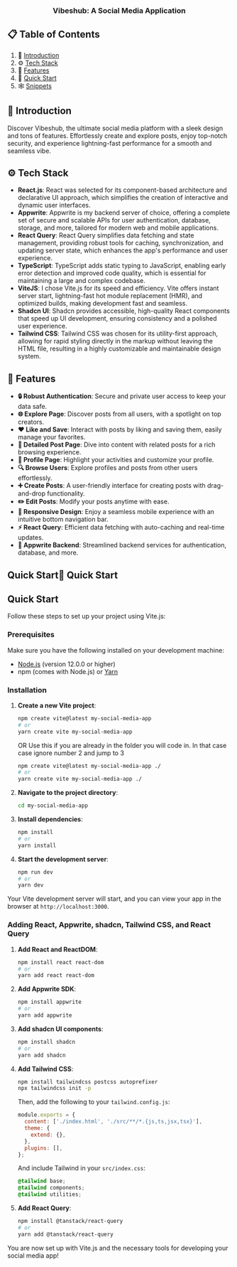 <div align="center">
  <h3 align="center">Vibeshub: A Social Media Application</h3>
</div>

## 📋 Table of Contents

1. 🤖 [Introduction](#introduction)
2. ⚙️ [Tech Stack](#tech-stack)
3. 🔋 [Features](#features)
4. 🤸 [Quick Start](#quick-start)
5. 🕸️ [Snippets](#snippets)

## <a name="introduction">🤖 Introduction</a>

Discover Vibeshub, the ultimate social media platform with a sleek design and tons of features. Effortlessly create and explore posts, enjoy top-notch security, and experience lightning-fast performance for a smooth and seamless vibe.

## <a name="tech-stack">⚙️ Tech Stack</a>

- **React.js**: React was selected for its component-based architecture and declarative UI approach, which simplifies the creation of interactive and dynamic user interfaces.
- **Appwrite**: Appwrite is my backend server of choice, offering a complete set of secure and scalable APIs for user authentication, database, storage, and more, tailored for modern web and mobile applications.
- **React Query**: React Query simplifies data fetching and state management, providing robust tools for caching, synchronization, and updating server state, which enhances the app's performance and user experience.
- **TypeScript**: TypeScript adds static typing to JavaScript, enabling early error detection and improved code quality, which is essential for maintaining a large and complex codebase.
- **ViteJS**: I chose Vite.js for its speed and efficiency. Vite offers instant server start, lightning-fast hot module replacement (HMR), and optimized builds, making development fast and seamless.
- **Shadcn UI**: Shadcn provides accessible, high-quality React components that speed up UI development, ensuring consistency and a polished user experience.
- **Tailwind CSS**: Tailwind CSS was chosen for its utility-first approach, allowing for rapid styling directly in the markup without leaving the HTML file, resulting in a highly customizable and maintainable design system.

## <a name="features">🔋 Features</a>

- **🔒 Robust Authentication**: Secure and private user access to keep your data safe.
- **🌐 Explore Page**: Discover posts from all users, with a spotlight on top creators.
- **❤️ Like and Save**: Interact with posts by liking and saving them, easily manage your favorites.
- **📝 Detailed Post Page**: Dive into content with related posts for a rich browsing experience.
- **👤 Profile Page**: Highlight your activities and customize your profile.
- **🔍 Browse Users**: Explore profiles and posts from other users effortlessly.
- **➕ Create Posts**: A user-friendly interface for creating posts with drag-and-drop functionality.
- **✏️ Edit Posts**: Modify your posts anytime with ease.
- **📱 Responsive Design**: Enjoy a seamless mobile experience with an intuitive bottom navigation bar.
- **⚡ React Query**: Efficient data fetching with auto-caching and real-time updates.
- **🚀 Appwrite Backend**: Streamlined backend services for authentication, database, and more.

## Quick Start<a name="quick-start">🤸 Quick Start</a>

## Quick Start

Follow these steps to set up your project using Vite.js:

### Prerequisites

Make sure you have the following installed on your development machine:

- [Node.js](https://nodejs.org/) (version 12.0.0 or higher)
- npm (comes with Node.js) or [Yarn](https://yarnpkg.com/)

### Installation

1. **Create a new Vite project**:

    ```bash
    npm create vite@latest my-social-media-app
    # or
    yarn create vite my-social-media-app
    ```
    OR
    Use this if you are already in the folder you will code in. In that case case ignore number 2 and jump to 3
    ```bash
    npm create vite@latest my-social-media-app ./
    # or
    yarn create vite my-social-media-app ./
    ```

2. **Navigate to the project directory**:

    ```bash
    cd my-social-media-app
    ```

3. **Install dependencies**:

    ```bash
    npm install
    # or
    yarn install
    ```

4. **Start the development server**:

    ```bash
    npm run dev
    # or
    yarn dev
    ```

Your Vite development server will start, and you can view your app in the browser at `http://localhost:3000`.

### Adding React, Appwrite, shadcn, Tailwind CSS, and React Query

1. **Add React and ReactDOM**:

    ```bash
    npm install react react-dom
    # or
    yarn add react react-dom
    ```

2. **Add Appwrite SDK**:

    ```bash
    npm install appwrite
    # or
    yarn add appwrite
    ```

3. **Add shadcn UI components**:

    ```bash
    npm install shadcn
    # or
    yarn add shadcn
    ```

4. **Add Tailwind CSS**:

    ```bash
    npm install tailwindcss postcss autoprefixer
    npx tailwindcss init -p
    ```

    Then, add the following to your `tailwind.config.js`:

    ```javascript
    module.exports = {
      content: ['./index.html', './src/**/*.{js,ts,jsx,tsx}'],
      theme: {
        extend: {},
      },
      plugins: [],
    };
    ```

    And include Tailwind in your `src/index.css`:

    ```css
    @tailwind base;
    @tailwind components;
    @tailwind utilities;
    ```

5. **Add React Query**:

    ```bash
    npm install @tanstack/react-query
    # or
    yarn add @tanstack/react-query
    ```

You are now set up with Vite.js and the necessary tools for developing your social media app!


#
